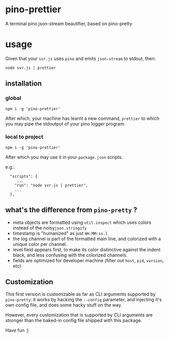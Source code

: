 # pino-prettier

A terminal pino json-stream beautifier, based on pino-pretty

# usage

Given that your `svr.js` uses `pino` and emits `json-stream` to stdout, then:

```
node svr.js | prettier
```
## installation

### global

```
npm i -g 'pino-prettier'
```
After which, your machine has learnt a new command, `prettier` to which you may pipe the stdoutput of your pino logger program.

### local to project

```
npm i -g 'pino-prettier'
```

After which you may use it in your `package.json` scripts.

e.g.:
```
  "scripts": {
     ...
    "run": "node svr.js | prettier",
    ...
  },
```

## what's the difference from `pino-pretty` ?
 - meta objects are formatted using `util.inspect` which uses colors instead of the noisy`json.stringify`
 - timestamp is "humanized" as just `HH:MM:ss.l`
 - the log channel is part of the formatted main line, and colorized with a unique color per channel.
 - level field appears first, to make its color distinctive against the indent black, and less confusing with the colorized channels.
 - fields are optimized for developer machine (filter out `host`, `pid`, `version`, etc)

## Customization
This first version is customizable as far as CLI arguments supported by `pino-pretty`: it works by hacking the `--config` parameter, and injecting it's own config file, and does some hacky stuff on the way.

However, every customization that is supported by CLI arguments are stronger than the baked-in config file shipped with this package.

Have fun :)

